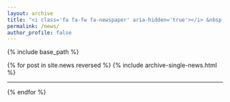 ```yaml
---
layout: archive
title: "<i class='fa fa-fw fa-newspaper' aria-hidden='true'></i> &nbsp; News"
permalink: /news/
author_profile: false
---
```



{% include base_path %}

{% for post in site.news reversed %}
  {% include archive-single-news.html %}
  <hr>
{% endfor %}
